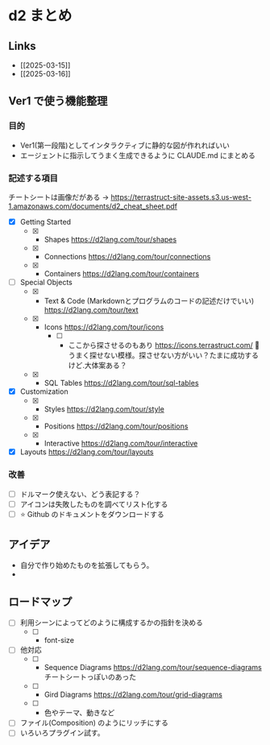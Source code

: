 # d2 まとめ

## Links

- [[2025-03-15]]
- [[2025-03-16]]

## Ver1 で使う機能整理

### 目的

- Ver1(第一段階)としてインタラクティブに静的な図が作れればいい
- エージェントに指示してうまく生成できるように CLAUDE.md にまとめる

### 記述する項目

チートシートは画像だがある -> https://terrastruct-site-assets.s3.us-west-1.amazonaws.com/documents/d2_cheat_sheet.pdf

- [x] Getting Started
	- [x] - Shapes https://d2lang.com/tour/shapes
	- [x] - Connections https://d2lang.com/tour/connections
	- [x] - Containers https://d2lang.com/tour/containers
- [ ] Special Objects 
	- [x] - Text & Code (Markdownとプログラムのコードの記述だけでいい) https://d2lang.com/tour/text
	- [x] - Icons https://d2lang.com/tour/icons
		- [ ] - ここから探させるのもあり https://icons.terrastruct.com/ 🔴 うまく探せない模様。探させない方がいい？たまに成功するけど.大体案ある？
	- [x] - SQL Tables https://d2lang.com/tour/sql-tables
- [x] Customization
	- [x] - Styles https://d2lang.com/tour/style
	- [x] - Positions https://d2lang.com/tour/positions
	- [x] - Interactive https://d2lang.com/tour/interactive
- [x] Layouts https://d2lang.com/tour/layouts

### 改善

- [ ] ドルマーク使えない、どう表記する？
- [ ] アイコンは失敗したものを調べてリスト化する
- [ ] ⭐️ Github のドキュメントをダウンロードする

## アイデア

- 自分で作り始めたものを拡張してもらう。
- 

## ロードマップ

- [ ] 利用シーンによってどのように構成するかの指針を決める
	- [ ] - font-size
- [ ] 他対応
	- [ ] - Sequence Diagrams https://d2lang.com/tour/sequence-diagrams チートシートっぽいのあった
	- [ ] - Gird Diagrams https://d2lang.com/tour/grid-diagrams
	- [ ] - 色やテーマ、動きなど
- [ ] ファイル(Composition) のようにリッチにする
- [ ] いろいろプラグイン試す。
